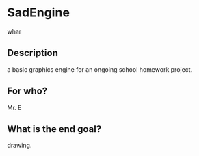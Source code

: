 # SadEngine
 whar
## Description
 a basic graphics engine for an ongoing school homework project.
## For who?
 Mr. E
## What is the end goal?
 drawing.
